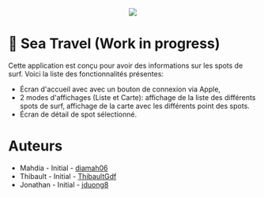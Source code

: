 <div align=center>
<img src="https://github.com/jduong8/SeaSwiftAndSun/assets/67645352/12b26e23-f7f7-4408-bf8e-2cc587ae0661"/>
</div>

# 🌊 Sea Travel (Work in progress)

Cette application est conçu pour avoir des informations sur les spots de surf.
Voici la liste des fonctionnalités présentes:
- Écran d'accueil avec avec un bouton de connexion via Apple,
- 2 modes d'affichages (Liste et Carte): affichage de la liste des différents spots de surf, affichage de la carte avec les différents point des spots.
- Écran de détail de spot sélectionné.

# Auteurs

- Mahdia - Initial - [diamah06](https://github.com/diamah06)
- Thibault - Initial - [ThibaultGdf](https://github.com/ThibaultGdf)
- Jonathan - Initial - [jduong8](https://github.com/jduong8/)
